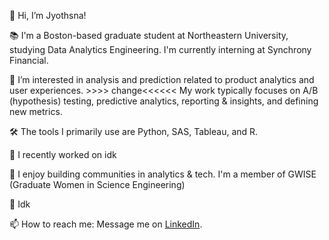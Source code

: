 <!-- ## Jyothsna's Portfolio 📚👩🏻‍💻
Welcome to my data portfolio! Here, I document a summary of my projects in the data field. -->
👋 Hi, I’m Jyothsna!

📚 I'm a Boston-based graduate student at Northeastern University, studying Data Analytics Engineering. I'm currently interning at Synchrony Financial.

👀 I’m interested in analysis and prediction related to product analytics and user experiences. >>>> change<<<<<< My work typically focuses on A/B (hypothesis) testing, predictive analytics, reporting & insights, and defining new metrics. 

🛠 The tools I primarily use are Python, SAS, Tableau, and R.

🌱 I recently worked on idk

💞️ I enjoy building communities in analytics & tech. I'm a member of GWISE (Graduate Women in Science Engineering)

📝 Idk

📫 How to reach me: Message me on [LinkedIn](https://www.linkedin.com/in/jyothsna-vijayaraghavendra/).
